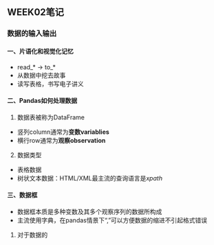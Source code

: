 ## WEEK02笔记
### 数据的输入输出
#### 一、片语化和视觉化记忆
* read_* → to_*
* 从数据中挖去故事
* 读写表格，书写电子讲义
#### 二、Pandas如何处理数据
1. 数据表被称为DataFrame
  * 竖列column通常为**变数variablies**
  * 横行row通常为**观察observation**
2. 数据类型
  * 表格数据
  * 树状文本数据：HTML/XML最主流的查询语言是*xpath*
#### 三、数据框
* 数据框本质是多种变数及其多个观察序列的数据所构成
* 主流使用字典，在pandas情景下“,”可以方便数据的缩进不引起格式错误
1. 对于数据的
